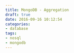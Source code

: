```yaml
---
title: MongoDB - Aggregation
draft: true
date: 2016-09-16 10:12:54
categories:
- database
tags:
- nosql
- mongodb
---
```

